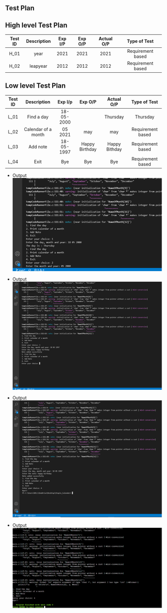 ## Test Plan
## High level Test Plan
| Test ID | Description | Exp I/P | Exp O/P | Actual O/P | Type of Test |
| :--: | :----: | :---: | :---: | :---: | :---: |
| H_01 | year | 2021 | 2021 | 2021 | Requirement based |
| H_02 | leapyear | 2012 | 2012 | 2012 | Requirement based |


## Low level Test Plan 
| Test ID | Description | Exp I/p | Exp O/P | Actual O/P | Type of Test |
| :--: | :---: | :---: | :---: | :---: | :---: |
| L_01 | Find a day | 18-05-2000 | | Thursday | Thursday | Requirement based |
| L_02 | Calendar of a month | 05 2021 | may | may | Requirement based |
| L_03 | Add note | 18-05-1997 | Happy Birthday | Happy Bithday | Requirement based |
| L_04| Exit | Bye | Bye | Bye | Requirement based |

- Output 
![Output](https://github.com/Kalyanimaddhala/Stepin_Calendar/blob/74acbdb981b8f6813d7859894a9f79d9e3f70eab/5_Images/2021-09-07%20(18).png)

- Output
![Output](https://github.com/Kalyanimaddhala/Stepin_Calendar/blob/74acbdb981b8f6813d7859894a9f79d9e3f70eab/5_Images/2021-09-07%20(19).png)

- Output
![Output](https://github.com/Kalyanimaddhala/Stepin_Calendar/blob/74acbdb981b8f6813d7859894a9f79d9e3f70eab/5_Images/2021-09-07%20(20).png)

- Output
![Output](https://github.com/Kalyanimaddhala/Stepin_Calendar/blob/74acbdb981b8f6813d7859894a9f79d9e3f70eab/5_Images/output4.png)